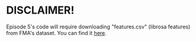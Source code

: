# DISCLAIMER!
Episode 5's code will require downloading "features.csv" (librosa features) from FMA's dataset. You can find it [here](https://os.unil.cloud.switch.ch/fma/fma_metadata.zip).